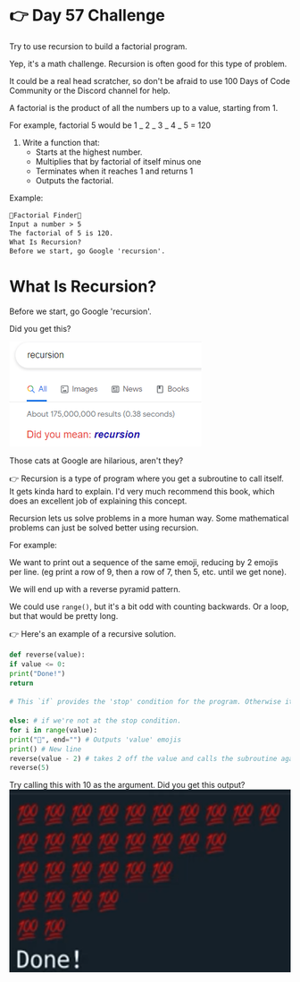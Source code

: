 # 👉 Day 57 Challenge

Try to use recursion to build a factorial program.

Yep, it's a math challenge. Recursion is often good for this type of problem.

It could be a real head scratcher, so don't be afraid to use 100 Days of Code Community or the Discord channel for help.

A factorial is the product of all the numbers up to a value, starting from 1.

For example, factorial 5 would be 1 _ 2 _ 3 _ 4 _ 5 = 120

1. Write a function that:
   - Starts at the highest number.
   - Multiplies that by factorial of itself minus one
   - Terminates when it reaches 1 and returns 1
   - Outputs the factorial.

Example:

```
🌟Factorial Finder🌟
Input a number > 5
The factorial of 5 is 120.
What Is Recursion?
Before we start, go Google 'recursion'.
```

# What Is Recursion?

Before we start, go Google 'recursion'.

Did you get this?

![alt text](image.png)

Those cats at Google are hilarious, aren't they?

👉 Recursion is a type of program where you get a subroutine to call itself. It gets kinda hard to explain. I'd very much recommend this book, which does an excellent job of explaining this concept.

Recursion lets us solve problems in a more human way. Some mathematical problems can just be solved better using recursion.

For example:

We want to print out a sequence of the same emoji, reducing by 2 emojis per line. (eg print a row of 9, then a row of 7, then 5, etc. until we get none).

We will end up with a reverse pyramid pattern.

We could use `range()`, but it's a bit odd with counting backwards. Or a loop, but that would be pretty long.

👉 Here's an example of a recursive solution.

```py
def reverse(value):
if value <= 0:
print("Done!")
return

# This `if` provides the 'stop' condition for the program. Otherwise it would run forever.

else: # if we're not at the stop condition.
for i in range(value):
print("💯", end="") # Outputs 'value' emojis
print() # New line
reverse(value - 2) # takes 2 off the value and calls the subroutine again with this new number. Eg if value was 7 it would call 'reverse(value)' again with value as 5.
reverse(5)
```

Try calling this with 10 as the argument. Did you get this output?
![alt text](image-1.png)
